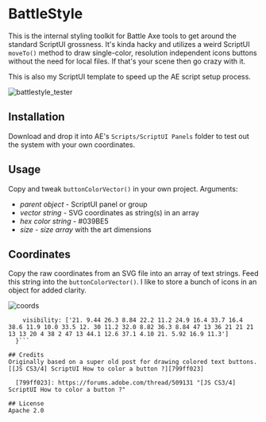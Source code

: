 # BattleStyle
This is the internal styling toolkit for Battle Axe tools to get around the standard ScriptUI grossness. It's kinda hacky and utilizes a weird ScriptUI `moveTo()` method to draw single-color, resolution independent icons buttons without the need for local files. If that's your scene then go crazy with it.

This is also my ScriptUI template to speed up the AE script setup process.

![battlestyle_tester](https://cloud.githubusercontent.com/assets/8580225/25320319/f90e1806-2873-11e7-8fc9-3408a0ae6e04.gif)


## Installation
Download and drop it into AE's `Scripts/ScriptUI Panels` folder to test out the system with your own coordinates.

## Usage
Copy and tweak `buttonColorVector()` in your own project. Arguments:
- _parent object_ - ScriptUI panel or group
- _vector string_ - SVG coordinates as string(s) in an array
- _hex color string_ - #039BE5
- _size - size array_ with the art dimensions

## Coordinates
Copy the raw coordinates from an SVG file into an array of text strings. Feed this string into the `buttonColorVector()`. I like to store a bunch of icons in an object for added clarity.

![coords](https://cloud.githubusercontent.com/assets/8580225/25320447/27efbc8c-2875-11e7-8719-184651ce4033.png)

```var icons = {
    visibility: ['21. 9.44 26.3 8.84 22.2 11.2 24.9 16.4 33.7 16.4 38.6 11.9 10.0 33.5 12. 30 11.2 32.0 8.82 36.3 8.84 47 13 36 21 21 21 13 13 20 4 38 2 47 13 44.1 12.6 37.1 4.10 21. 5.92 16.9 11.3']
  }```

## Credits
Originally based on a super old post for drawing colored text buttons.
[[JS CS3/4] ScriptUI How to color a button ?][799ff023]

  [799ff023]: https://forums.adobe.com/thread/509131 "[JS CS3/4] ScriptUI How to color a button ?"

## License
Apache 2.0
